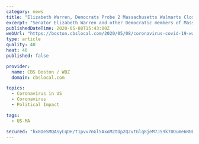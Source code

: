 ```yaml
---
category: news
title: "Elizabeth Warren, Democrats Probe 2 Massachusetts Walmarts Closed By Coronavirus"
excerpt: "Senator Elizabeth Warren and other Democratic members of Massachusetts’ congressional delegation are pressing Walmart on its handling of a store in Worcester where 81 workers tested positive for the coronavirus and another in Quincy where an employee died."
publishedDateTime: 2020-05-08T15:43:00Z
webUrl: "https://boston.cbslocal.com/2020/05/08/coronavirus-covid-19-walmart-worcester-massachusetts-elizabeth-warren-investigation/"
type: article
quality: 40
heat: 40
published: false

provider:
  name: CBS Boston / WBZ
  domain: cbslocal.com

topics:
  - Coronavirus in US
  - Coronavirus
  - Political Impact

tags:
  - US-MA

secured: "hx8OeSMQASyCqDH/t1pvv7nGl5AxoM2tDp2Q2vtGlq8jeM7J59k70Oume6RNDovmiOok+C+hewH7uGDzJJEm3A/ahBlpzd4YHgH00I7CK+z+T7has7bRbVsAdr+turF+YnrklQW+8VhxhbF6MCuNBgI1gOxfQwjl5ZCYKl4h9huiUVy1E+saupUWfSO/LQaD24yCbzIaFEwOxXMPaQ4WA+K5cuYVebBp7xOXd6raswpn+9In1qO60KXaDLFIcA+x0q1Px37YSKJ2AFHxWDa/enjVV7O8ADe4T1IsvdRJXPxmk1LZO/06JXDWbjmAqD0+RZJN1MrXgjTrCseJO7IL0IQ0qSMssht93nRV5pl+0yohRqOxBMzPlrIHTZ8KFb0zF7muIPLGrT5YaJ/QAqRpnVvX3hRrhp5FM1JnloS3JQ0TSZD8ls4IU7GDjKeOUsRuZMsOTsv/Gt3ob904UsqPH32Nlhi21gTW+fBiFNRSrII=;DeLzyz67dFD9JbQCJXSMww=="
---
```


